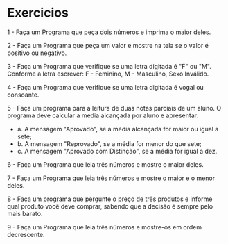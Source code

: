 # Exercicios

1 - Faça um Programa que peça dois números e imprima o maior deles.

2 - Faça um Programa que peça um valor e mostre na tela se o valor é positivo ou negativo.

3 - Faça um Programa que verifique se uma letra digitada é "F" ou "M". Conforme a letra escrever: F - Feminino, M - Masculino, Sexo Inválido.

4 - Faça um Programa que verifique se uma letra digitada é vogal ou consoante.

5 - Faça um programa para a leitura de duas notas parciais de um aluno. O programa deve calcular a média alcançada por aluno e apresentar:
  * a. A mensagem "Aprovado", se a média alcançada for maior ou igual a sete;
  * b. A mensagem "Reprovado", se a média for menor do que sete;
  * c. A mensagem "Aprovado com Distinção", se a média for igual a dez.
  
6 - Faça um Programa que leia três números e mostre o maior deles.

7 - Faça um Programa que leia três números e mostre o maior e o menor deles.

8 - Faça um programa que pergunte o preço de três produtos e informe qual produto você deve comprar, sabendo que a decisão é sempre pelo mais barato.

9 - Faça um Programa que leia três números e mostre-os em ordem decrescente.


